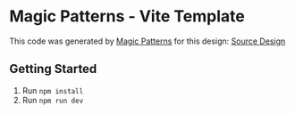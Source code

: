 # Magic Patterns - Vite Template

This code was generated by [Magic Patterns](https://magicpatterns.com) for this design: [Source Design](https://www.magicpatterns.com/c/edgqsf1a3zolj4bps8vdc1)

## Getting Started

1. Run `npm install`
2. Run `npm run dev`
